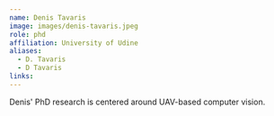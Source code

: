 ```yaml
---
name: Denis Tavaris
image: images/denis-tavaris.jpeg
role: phd
affiliation: University of Udine
aliases:
  - D. Tavaris
  - D Tavaris
links:
---
```


Denis' PhD research is centered around UAV-based computer vision.